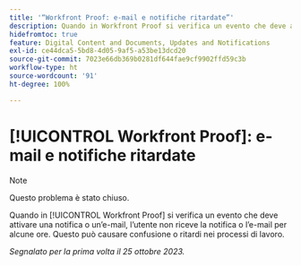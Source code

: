 ```yaml
---
title: '“Workfront Proof: e-mail e notifiche ritardate”'
description: Quando in Workfront Proof si verifica un evento che deve attivare una notifica o un’e-mail, l’utente non riceve la notifica o l’e-mail per alcune ore. Questo può causare confusione o ritardi nei processi di lavoro.
hidefromtoc: true
feature: Digital Content and Documents, Updates and Notifications
exl-id: ce44dca5-5bd8-4d05-9af5-a53be13dcd20
source-git-commit: 7023e66db369b0281df644fae9cf9902ffd59c3b
workflow-type: ht
source-wordcount: '91'
ht-degree: 100%

---
```


# [!UICONTROL Workfront Proof]: e-mail e notifiche ritardate

>[!NOTE]
>
>Questo problema è stato chiuso.

<!--WF and WFP TOCs-->

Quando in [!UICONTROL Workfront Proof] si verifica un evento che deve attivare una notifica o un’e-mail, l’utente non riceve la notifica o l’e-mail per alcune ore. Questo può causare confusione o ritardi nei processi di lavoro.

_Segnalato per la prima volta il 25 ottobre 2023._
